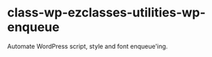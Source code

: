class-wp-ezclasses-utilities-wp-enqueue
=======================================

Automate WordPress script, style and font enqueue'ing. 
